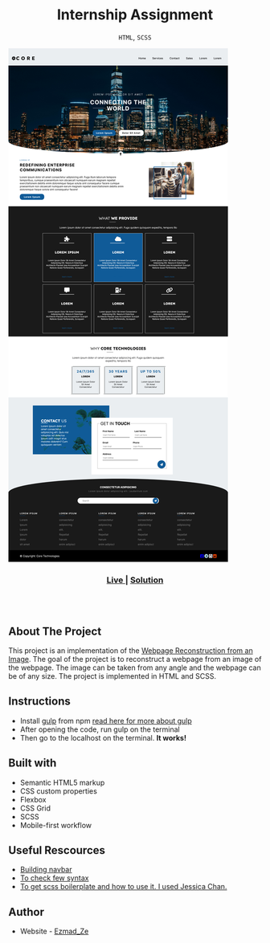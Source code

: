 # <h1 align="center">**Internship Assignment**</h1>

<p align="center"><code>HTML</code>, <code>SCSS</code> </p>

![Landing Page](assets/Desktop.png)

<div align="center">
  <h3>
    <a href="https://64c0253f508722173a766b7a--funny-crisp-ce95ac.netlify.app/" color="white">
      Live
    </a>
    <span> | </span>
    <a href="https://github.com/Ezmad-Ze/Interniship_assignment_one">
      Solution
    </a>
  </h3>
</div>

<br/>
<br/>

## About The Project

This project is an implementation of the [Webpage Reconstruction from an Image](assets/Screenshot-from-phone.jpg). The goal of the project is to reconstruct a webpage from an image of the webpage. The image can be taken from any angle and the webpage can be of any size. The project is implemented in HTML and SCSS.

## Instructions

- Install [gulp](https://www.npmjs.com/package/gulp) from npm [read here for more about gulp](https://brandonclapp.github.io/what-is-gulp-js-and-why-use-it/)
- After opening the code, run gulp on the terminal
- Then go to the localhost on the terminal. **It works!**

## Built with

- Semantic HTML5 markup
- CSS custom properties
- Flexbox
- CSS Grid
- SCSS
- Mobile-first workflow

## Useful Rescources

- [Building navbar](https://dev.to/devggaurav/let-s-build-a-responsive-navbar-and-hamburger-menu-using-html-css-and-javascript-4gci)
- [To check few syntax](https://developer.mozilla.org/en-US/docs/Web/HTML)
- [To get scss boilerplate and how to use it. I used Jessica Chan.](https://www.youtube.com/@TheCoderCoder)

## Author

- Website - [Ezmad_Ze](https://ezmad.pages.dev/)
